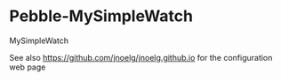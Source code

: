 # Pebble-MySimpleWatch
MySimpleWatch

See also https://github.com/jnoelg/jnoelg.github.io for the configuration web page